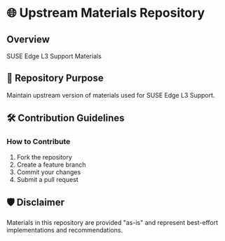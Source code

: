 # 🌐 Upstream Materials Repository

## Overview

SUSE Edge L3 Support Materials

## 🚀 Repository Purpose

Maintain upstream version of materials used for SUSE Edge L3 Support.


## 🛠️ Contribution Guidelines

### How to Contribute
1. Fork the repository
2. Create a feature branch
3. Commit your changes
4. Submit a pull request

## 🛡️ Disclaimer

Materials in this repository are provided "as-is" and represent best-effort implementations and recommendations.
